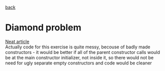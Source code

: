 [back](../)

# Diamond problem
[Neat article](https://isocpp.org/wiki/faq/multiple-inheritance#mi-diamond)\
Actually code for this exercise is quite messy, becouse of badly made constructors - it would be better if all of the parent constructor calls would be at the main constructor initializer, not inside it, so there would not be need for ugly separate empty constructors and code would be cleaner